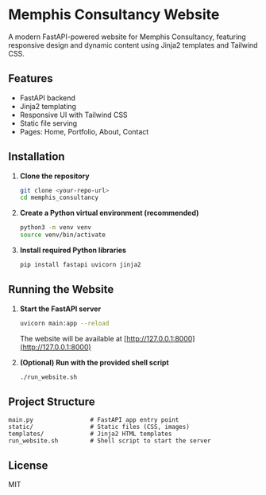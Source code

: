 # Memphis Consultancy Website

A modern FastAPI-powered website for Memphis Consultancy, featuring responsive design and dynamic content using Jinja2 templates and Tailwind CSS.

## Features
- FastAPI backend
- Jinja2 templating
- Responsive UI with Tailwind CSS
- Static file serving
- Pages: Home, Portfolio, About, Contact

## Installation

1. **Clone the repository**
   ```bash
   git clone <your-repo-url>
   cd memphis_consultancy
   ```

2. **Create a Python virtual environment (recommended)**
   ```bash
   python3 -m venv venv
   source venv/bin/activate
   ```

3. **Install required Python libraries**
   ```bash
   pip install fastapi uvicorn jinja2
   ```

## Running the Website

1. **Start the FastAPI server**
   ```bash
   uvicorn main:app --reload
   ```
   The website will be available at [http://127.0.0.1:8000](http://127.0.0.1:8000)

2. **(Optional) Run with the provided shell script**
   ```bash
   ./run_website.sh
   ```

## Project Structure
```
main.py                # FastAPI app entry point
static/                # Static files (CSS, images)
templates/             # Jinja2 HTML templates
run_website.sh         # Shell script to start the server
```

## License
MIT
